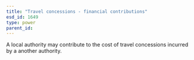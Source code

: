```yaml
---
title: "Travel concessions - financial contributions"
esd_id: 1649
type: power
parent_id:  
---
```


A local authority may contribute to the cost of travel concessions incurred by a another authority.

